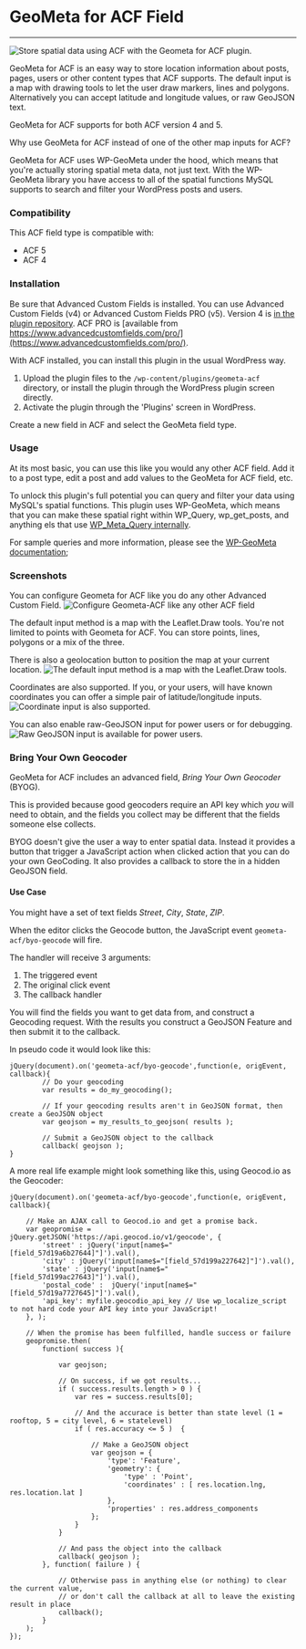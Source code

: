 # GeoMeta for ACF Field
---------------------------------------------------------------------------
![Store spatial data using ACF with the Geometa for ACF plugin.](assets/banner-1544x500.png)

GeoMeta for ACF is an easy way to store location information about posts, pages,
users or other content types that ACF supports. The default input is a map
with drawing tools to let the user draw markers, lines and polygons.
Alternatively you can accept latitude and longitude values, or raw GeoJSON
text.

GeoMeta for ACF supports for both ACF version 4  and 5.

Why use GeoMeta for ACF instead of one of the other map inputs for ACF? 

GeoMeta for ACF uses WP-GeoMeta under the hood, which means that you're
actually storing spatial meta data, not just text. With the WP-GeoMeta library
you have access to all of the spatial functions MySQL supports to search and
filter your WordPress posts and users. 

### Compatibility

This ACF field type is compatible with:
* ACF 5
* ACF 4

### Installation

Be sure that Advanced Custom Fields is installed. You can use Advanced Custom
Fields (v4) or Advanced Custom Fields PRO (v5). Version 4 is [in the
plugin repository](https://wordpress.org/plugins/advanced-custom-fields/). ACF
PRO is [available from
https://www.advancedcustomfields.com/pro/](https://www.advancedcustomfields.com/pro/).

With ACF installed, you can install this plugin in the usual WordPress way.

1. Upload the plugin files to the `/wp-content/plugins/geometa-acf` directory,
	or install the plugin through the WordPress plugin screen directly.
2. Activate the plugin through the 'Plugins' screen in WordPress.

Create a new field in ACF and select the GeoMeta field type.

### Usage

At its most basic, you can use this like you would any other ACF field. Add it to a post type, edit a post and add values to the GeoMeta for ACF field, etc.

To unlock this plugin's full potential you can query and filter your data using MySQL's spatial functions. This plugin uses WP-GeoMeta, which means that you can make these spatial right within WP_Query, wp_get_posts, and anything els that use [WP_Meta_Query internally](https://codex.wordpress.org/Class_Reference/WP_Meta_Query). 

For sample queries and more information, please see the [WP-GeoMeta
documentation](https://github.com/cimburadotcom/wp-geometa);

### Screenshots

You can configure Geometa for ACF like you do any other Advanced Custom Field.
![Configure Geometa-ACF like any other ACF field](assets/screenshot-1.png)

The default input method is a map with the Leaflet.Draw tools. You're not limited to points
with Geometa for ACF. You can store points, lines, polygons or a mix of the three.

There is also a geolocation button to position the map at your current location.
![The default input method is a map with the Leaflet.Draw tools.](assets/screenshot-2.png)

Coordinates are also supported. If you, or your users, will have known coordinates you can offer
a simple pair of latitude/longitude inputs.
![Coordinate input is also supported.](assets/screenshot-3.png)

You can also enable raw-GeoJSON input for power users or for debugging. 
![Raw GeoJSON input is available for power users.](assets/screenshot-4.png)






### Bring Your Own Geocoder

GeoMeta for ACF includes an advanced field, *Bring Your Own Geocoder* (BYOG). 

This is provided because good geocoders require an API key which *you* will need to obtain, and the fields you 
collect may be different that the fields someone else collects.

BYOG doesn't give the user a way to enter spatial data. Instead it provides a button that trigger a JavaScript 
action when clicked action that you can do your own GeoCoding. It also provides a callback to store the in a 
hidden GeoJSON field. 

#### Use Case

You might have a set of text fields *Street*, *City*, *State*, *ZIP*. 

When the editor clicks the Geocode button, the JavaScript event `geometa-acf/byo-geocode` will fire. 

The handler will receive 3 arguments: 
 1. The triggered event
 2. The original click event
 3. The callback handler

You will find the fields you want to get data from, and construct a Geocoding request. With the results
you construct a GeoJSON Feature and then submit it to the callback. 


In pseudo code it would look like this:
```
jQuery(document).on('geometa-acf/byo-geocode',function(e, origEvent, callback){
		// Do your geocoding
		var results = do_my_geocoding();

		// If your geocoding results aren't in GeoJSON format, then create a GeoJSON object
		var geojson = my_results_to_geojson( results );

		// Submit a GeoJSON object to the callback
		callback( geojson );
}
```


A more real life example might look something like this, using Geocod.io as the Geocoder:

```
jQuery(document).on('geometa-acf/byo-geocode',function(e, origEvent, callback){

	// Make an AJAX call to Geocod.io and get a promise back.
 	var geopromise = jQuery.getJSON('https://api.geocod.io/v1/geocode', {
		'street' : jQuery('input[name$="[field_57d19a6b27644]"]').val(),
		'city' : jQuery('input[name$="[field_57d199a227642]"]').val(),
		'state' : jQuery('input[name$="[field_57d199ac27643]"]').val(),
		'postal_code' :  jQuery('input[name$="[field_57d19a7727645]"]').val(),
 		'api_key': myfile.geocodio_api_key // Use wp_localize_script to not hard code your API key into your JavaScript!
 	}, );

	// When the promise has been fulfilled, handle success or failure
	geopromise.then(
		function( success ){

			var geojson;

			// On success, if we got results...
			if ( success.results.length > 0 ) {
				var res = success.results[0];

				// And the accurace is better than state level (1 = rooftop, 5 = city level, 6 = statelevel)
				if ( res.accuracy <= 5 )  {

					// Make a GeoJSON object
					var geojson = {
						'type': 'Feature',
						'geometry': {
							'type' : 'Point',
							'coordinates' : [ res.location.lng, res.location.lat ]
						},
						'properties' : res.address_components
					};
				}
			}

			// And pass the object into the callback
			callback( geojson );
		}, function( failure ) {

			// Otherwise pass in anything else (or nothing) to clear the current value,
			// or don't call the callback at all to leave the existing result in place
			callback();
		}
	);
});
```
